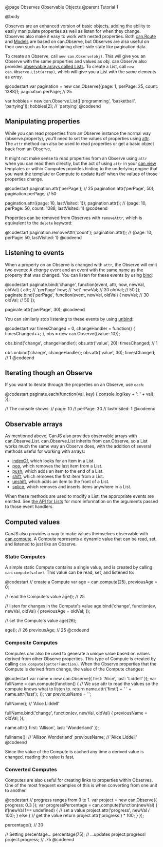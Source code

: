 @page Observes Observable Objects
@parent Tutorial 1

@body  

Observes are an enhanced version of basic objects, adding the ability to
easily manipulate properties as well as listen for when they change. Observes
also make it easy to work with nested properties. Both
[can.Route](../docs/can.route.html) and [Models](../docs/can.Model.html) are
based on can.Observe, but Observes are also useful on their own such as for
maintaining client-side state like pagination data.

To create an Observe, call `new can.Observe(obj)`. This will give you an Observe
with the same properties and values as _obj_. can.Observe also provides
[observable arrays called Lists](../docs/can.Observe.List.html). To create a List, call `new
can.Observe.List(array)`, which will give you a List with the same elements as
_array_.

@codestart
var pagination = new can.Observe({page: 1, perPage: 25, count: 1388});
pagination.perPage; // 25

var hobbies = new can.Observe.List(['programming', 'basketball', 'partying']);
hobbies[2]; // 'partying'
@codeend

## Manipulating properties

While you can read properties from an Observe instance the normal way
(observe.property), you'll need to set the values of properties using
[attr](../docs/can.Observe.prototype.attr.html). The `attr` method can also be
used to read properties or get a basic object back from an Observe. 

It might not make sense to read properties from an Observe using `attr` when
you can read them directly, but the act of using `attr` in your
[can.view](../docs/can.view.html) templates or within Computes provides
hinting to the underlying engine that you want the template or Compute to
update itself when the values of those properties change.

@codestart
pagination.attr('perPage');     // 25
pagination.attr('perPage', 50);
pagination.perPage;             // 50

pagination.attr({page: 10, lastVisited: 1});
pagination.attr(); // {page: 10, perPage: 50, count: 1388, lastVisited: 1}
@codeend

Properties can be removed from Observes with `removeAttr`, which is equivalent
to the `delete` keyword:

@codestart
pagination.removeAttr('count');
pagination.attr(); // {page: 10, perPage: 50, lastVisited: 1}
@codeend

## Listening to events

When a property on an Observe is changed with `attr`, the Observe will emit two
events: A _change_ event and an event with the same name as the property that
was changed. You can listen for these events by using
[bind](../docs/can.Observe.prototype.bind.html):

@codestart
paginate.bind('change', function(event, attr, how, newVal, oldVal) {
	attr;   // 'perPage'
	how;    // 'set'
	newVal; // 30
	oldVal; // 50
});
paginate.bind('perPage', function(event, newVal, oldVal) {
	newVal; // 30
	oldVal; // 50
});

paginate.attr('perPage', 30);
@codeend

You can similarly stop listening to these events by using
[unbind](../docs/can.Observe.prototype.unbind.html):

@codestart
var timesChanged = 0,
	changeHandler = function() { timesChanged++; },
	obs = new can.Observe({value: 10});

obs.bind('change', changeHandler);
obs.attr('value', 20);
timesChanged; // 1

obs.unbind('change', changeHandler);
obs.attr('value', 30);
timesChanged; // 1
@codeend

## Iterating though an Observe

If you want to iterate through the properties on an Observe, use `each`:

@codestart
paginate.each(function(val, key) {
	console.log(key + ': ' + val);
});

// The console shows:
// page: 10
// perPage: 30
// lastVisited: 1
@codeend

## Observable arrays

As mentioned above, CanJS also provides observable arrays with can.Observe.List.
can.Observe.List inherits from can.Observe, so a List works much the same way an
Observe does, with the addition of several methods useful for working with
arrays:

- [indexOf](../docs/can.Observe.List.prototype.indexOf.html), which looks for an item in a
List.
- [pop](../docs/can.Observe.List.prototype.pop.html), which removes the last item from a
List.
- [push](../docs/can.Observe.List.prototype.push.html), which adds an item to the end of a
List.
- [shift](../docs/can.Observe.List.prototype.shift.html), which removes the first item from
a List.
- [unshift](../docs/can.Observe.List.prototype.unshift.html), which adds an item to the front
of a List.
- [splice](../docs/can.Observe.List.prototype.splice.html), which removes and inserts items
anywhere in a List.

When these methods are used to modify a List, the appropriate events are
emitted. See [the API for Lists](../docs/can.Observe.List.html) for more
information on the arguments passed to those event handlers.

## Computed values

CanJS also provides a way to make values themselves observable with
[can.compute](../docs/can.compute.html). A Compute represents a dynamic value
that can be read, set, and listened to just like an Observe.

### Static Computes

A simple static Compute contains a single value, and is created by calling
`can.compute(value)`. This value can be read, set, and listened to:

@codestart
// create a Compute
var age = can.compute(25),
	previousAge = 0;

// read the Compute's value
age(); // 25

// listen for changes in the Compute's value
age.bind('change', function(ev, newVal, oldVal) {
	previousAge = oldVal;
});

// set the Compute's value
age(26);

age();       // 26
previousAge; // 25
@codeend

### Composite Computes

Computes can also be used to generate a unique value based on values derived
from other Observe properties. This type of Compute is created by calling
`can.compute(getterFunction)`. When the Observe properties that the Compute is
derived from change, the value of the Compute changes:

@codestart
var name = new can.Observe({
	first: 'Alice',
	last: 'Liddell'
});
var fullName = can.compute(function() {
	// We use attr to read the values so the compute knows what to listen to.
	return name.attr('first') + ' ' + name.attr('last');
});
var previousName = '';

fullName();   // 'Alice Liddell'

fullName.bind('change', function(ev, newVal, oldVal) {
	previousName = oldVal;
});

name.attr({
	first: 'Allison',
	last: 'Wonderland'
});

fullname();   // 'Allison Wonderland'
previousName; // 'Alice Liddell'
@codeend

Since the value of the Compute is cached any time a derived value is
changed, reading the value is fast.

### Converted Computes

Computes are also useful for creating links to properties within Observes. One
of the most frequent examples of this is when converting from one unit to
another.

@codestart
// progress ranges from 0 to 1.
var project = new can.Observe({ progress: 0.3 });
var progressPercentage = can.compute(function(newVal) {
	if(newVal !== undefined) {
		// set a value
		project.attr('progress', newVal / 100);
	} else {
		// get the value
		return project.attr('progress') * 100;
	}
});

percentage();     // 30

// Setting percentage...
percentage(75);
// ...updates project.progress!
project.progress; // .75
@codeend
